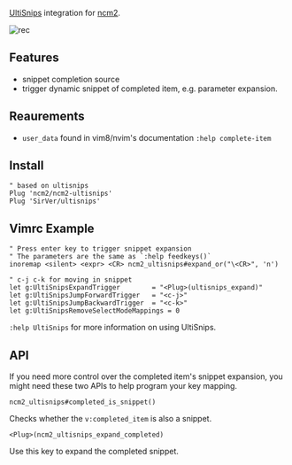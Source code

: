 [UltiSnips](https://github.com/SirVer/ultisnips) integration for
[ncm2](https://github.com/ncm2/ncm2).

![rec](https://user-images.githubusercontent.com/4538941/42503042-2b7da088-846a-11e8-837d-17432a444d97.gif)

## Features

- snippet completion source
- trigger dynamic snippet of completed item, e.g. parameter expansion.

## Reaurements

- `user_data` found in vim8/nvim's documentation `:help complete-item`

## Install

```vim
" based on ultisnips
Plug 'ncm2/ncm2-ultisnips'
Plug 'SirVer/ultisnips'
```

## Vimrc Example

```vim
" Press enter key to trigger snippet expansion
" The parameters are the same as `:help feedkeys()`
inoremap <silent> <expr> <CR> ncm2_ultisnips#expand_or("\<CR>", 'n')

" c-j c-k for moving in snippet
let g:UltiSnipsExpandTrigger		= "<Plug>(ultisnips_expand)"
let g:UltiSnipsJumpForwardTrigger	= "<c-j>"
let g:UltiSnipsJumpBackwardTrigger	= "<c-k>"
let g:UltiSnipsRemoveSelectModeMappings = 0
```

`:help UltiSnips` for more information on using UltiSnips.

## API

If you need more control over the completed item's snippet expansion, you
might need these two APIs to help program your key mapping.

`ncm2_ultisnips#completed_is_snippet()`

Checks whether the `v:completed_item` is also a snippet.

`<Plug>(ncm2_ultisnips_expand_completed)`

Use this key to expand the completed snippet.
